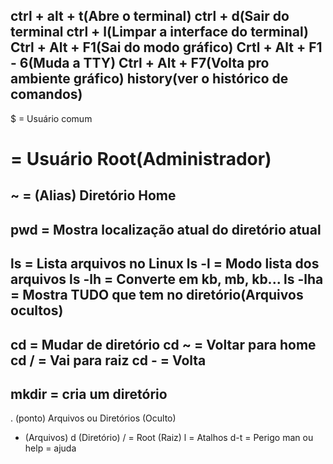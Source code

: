 ctrl + alt + t(Abre o terminal)
ctrl + d(Sair do terminal
ctrl + l(Limpar a interface do terminal) 
Ctrl + Alt + F1(Sai do modo gráfico)
Crtl + Alt + F1 - 6(Muda a TTY) 
Ctrl + Alt + F7(Volta pro ambiente gráfico) 
history(ver o histórico de comandos) 
-------------------------------------------------
$ = Usuário comum
# = Usuário Root(Administrador)
~ = (Alias) Diretório Home 
-------------------------------------------------
pwd = Mostra localização atual do diretório atual
-------------------------------------------------
ls = Lista arquivos no Linux
ls -l = Modo lista dos arquivos
ls -lh = Converte em kb, mb, kb...
ls -lha = Mostra TUDO que tem no diretório(Arquivos ocultos) 
-------------------------------------------------
cd = Mudar de diretório
cd ~ = Voltar para home
cd / = Vai para raiz 
cd - = Volta
-------------------------------------------------
mkdir = cria um diretório
-------------------------------------------------
. (ponto) Arquivos ou Diretórios (Oculto) 
- (Arquivos)
d (Diretório)
/ = Root (Raiz)
l = Atalhos
d-t = Perigo
man ou help = ajuda
